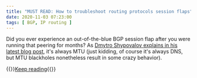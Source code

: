```yaml
---
title: "MUST READ: How to troubleshoot routing protocols session flaps"
date: 2020-11-03 07:23:00
tags: [ BGP, IP routing ]
---
```

Did you ever experience an out-of-the-blue BGP session flap after you were running that peering for months? As 
[Dmytro Shypovalov explains in his latest blog post](https://routingcraft.net/how-to-troubleshoot-routing-protocols-session-flaps-part-1/), it's always MTU (just kidding, of course it's always DNS, but MTU blackholes nonetheless result in some crazy behavior).

{{<jump>}}[Keep reading](https://routingcraft.net/how-to-troubleshoot-routing-protocols-session-flaps-part-1/){{</jump>}}
